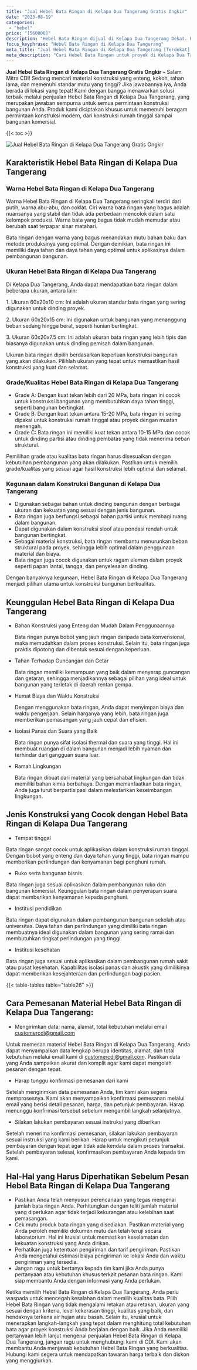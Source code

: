 ```yaml
---
title: "Jual Hebel Bata Ringan di Kelapa Dua Tangerang Gratis Ongkir"
date: "2023-08-19"
categories:
 - "hebel"
price: "[560000]"
description: "Hebel Bata Ringan dijual di Kelapa Dua Tangerang Dekat. Hebel Bata Ringan ini sering dipakai dalam proyek pembangunan sebagai bahan bangunan yang kuat dan berkualitas. Hubungi kami untuk informasi lebih lanjut."
focus_keyphrase: "Hebel Bata Ringan di Kelapa Dua Tangerang"
meta_title: "Jual Hebel Bata Ringan di Kelapa Dua Tangerang [Terdekat] - CDI"
meta_description: "Cari Hebel Bata Ringan untuk proyek di Kelapa Dua Tangerang? Kami menyediakan Hebel Bata Ringan berkualitas untuk bahan bangunan dinding. Dapatkan penawaran terbaik sekarang."
---
```


**Jual Hebel Bata Ringan di Kelapa Dua Tangerang Gratis Ongkir** – Salam Mitra CDI! Sedang mencari material konstruksi yang enteng, kokoh, tahan lama, dan memenuhi standar mutu yang tinggi? Jika jawabannya iya, Anda berada di lokasi yang tepat! Kami dengan bangga menawarkan solusi terbaik melalui penjualan Hebel Bata Ringan di Kelapa Dua Tangerang, yang merupakan jawaban sempurna untuk semua permintaan konstruksi bangunan Anda. Produk kami diciptakan khusus untuk memenuhi beragam permintaan konstruksi modern, dari konstruksi rumah tinggal sampai bangunan komersial.

{{< toc >}}

![Jual Hebel Bata Ringan di Kelapa Dua Tangerang Gratis Ongkir](/images/hebel/hebel-bataringan-03.jpg)

## Karakteristik Hebel Bata Ringan di Kelapa Dua Tangerang

### Warna Hebel Bata Ringan di Kelapa Dua Tangerang

Warna Hebel Bata Ringan di Kelapa Dua Tangerang seringkali terdiri dari putih, warna abu-abu, dan coklat. Ciri warna bata ringan yang bagus adalah nuansanya yang stabil dan tidak ada perbedaan mencolok dalam satu kelompok produksi. Warna bata yang bagus tidak mudah memudar atau berubah saat terpapar sinar matahari.

Bata ringan dengan warna yang bagus menandakan mutu bahan baku dan metode produksinya yang optimal. Dengan demikian, bata ringan ini memiliki daya tahan dan daya tahan yang optimal untuk aplikasinya dalam pembangunan bangunan.

### Ukuran Hebel Bata Ringan di Kelapa Dua Tangerang

Di Kelapa Dua Tangerang, Anda dapat mendapatkan bata ringan dalam beberapa ukuran, antara lain:

1\. Ukuran 60x20x10 cm: Ini adalah ukuran standar bata ringan yang sering digunakan untuk dinding proyek.

2\. Ukuran 60x20x15 cm: Ini digunakan untuk bangunan yang menanggung beban sedang hingga berat, seperti hunian bertingkat.

3\. Ukuran 60x20x7.5 cm: Ini adalah ukuran bata ringan yang lebih tipis dan biasanya digunakan untuk dinding pemisah dalam bangunan.

Ukuran bata ringan dipilih berdasarkan keperluan konstruksi bangunan yang akan dilakukan. Pilihlah ukuran yang tepat untuk memastikan hasil konstruksi yang kuat dan selamat.

### Grade/Kualitas Hebel Bata Ringan di Kelapa Dua Tangerang

*   Grade A: Dengan kuat tekan lebih dari 20 MPa, bata ringan ini cocok untuk konstruksi bangunan yang membutuhkan daya tahan tinggi, seperti bangunan bertingkat.
*   Grade B: Dengan kuat tekan antara 15-20 MPa, bata ringan ini sering dipakai untuk konstruksi rumah tinggal atau proyek dengan muatan menengah.
*   Grade C: Bata ringan ini memiliki kuat tekan antara 10-15 MPa dan cocok untuk dinding partisi atau dinding pembatas yang tidak menerima beban struktural.

Pemilihan grade atau kualitas bata ringan harus disesuaikan dengan kebutuhan pembangunan yang akan dilakukan. Pastikan untuk memilih grade/kualitas yang sesuai agar hasil konstruksi lebih optimal dan selamat.

### Kegunaan dalam Konstruksi Bangunan di Kelapa Dua Tangerang

*   Digunakan sebagai bahan untuk dinding bangunan dengan berbagai ukuran dan kekuatan yang sesuai dengan jenis bangunan.
*   Bata ringan juga berfungsi sebagai bahan partisi untuk membagi ruang dalam bangunan.
*   Dapat digunakan dalam konstruksi sloof atau pondasi rendah untuk bangunan bertingkat.
*   Sebagai material konstruksi, bata ringan membantu menurunkan beban struktural pada proyek, sehingga lebih optimal dalam penggunaan material dan biaya.
*   Bata ringan juga cocok digunakan untuk ragam elemen dalam proyek seperti papan lantai, tangga, dan penyelesaian dinding.

Dengan banyaknya kegunaan, Hebel Bata Ringan di Kelapa Dua Tangerang menjadi pilihan utama untuk konstruksi bangunan berkualitas.

## Keunggulan Hebel Bata Ringan di Kelapa Dua Tangerang

*   Bahan Konstruksi yang Enteng dan Mudah Dalam Penggunaannya

    Bata ringan punya bobot yang jauh ringan daripada bata konvensional, maka memudahkan dalam proses konstruksi. Selain itu, bata ringan juga praktis dipotong dan dibentuk sesuai dengan keperluan.
*   Tahan Terhadap Guncangan dan Getar

    Bata ringan memiliki kemampuan yang baik dalam menyerap guncangan dan getaran, sehingga menjadikannya sebagai pilihan yang ideal untuk bangunan yang terletak di daerah rentan gempa.
*   Hemat Biaya dan Waktu Konstruksi

    Dengan menggunakan bata ringan, Anda dapat menyimpan biaya dan waktu pengerjaan. Selain harganya yang lebih, bata ringan juga memberikan pemasangan yang jauh cepat dan efisien.
*   Isolasi Panas dan Suara yang Baik

    Bata ringan punya sifat isolasi thermal dan suara yang tinggi. Hal ini membuat ruangan di dalam bangunan menjadi lebih nyaman dan terhindar dari gangguan suara luar.
*   Ramah Lingkungan

    Bata ringan dibuat dari material yang bersahabat lingkungan dan tidak memiliki bahan kimia berbahaya. Dengan memanfaatkan bata ringan, Anda juga turut berpartisipasi dalam melestarikan keseimbangan lingkungan.

## Jenis Konstruksi yang Cocok dengan Hebel Bata Ringan di Kelapa Dua Tangerang

*   Tempat tinggal

Bata ringan sangat cocok untuk aplikasikan dalam konstruksi rumah tinggal. Dengan bobot yang enteng dan daya tahan yang tinggi, bata ringan mampu memberikan perlindungan dan kenyamanan bagi penghuni rumah.
*   Ruko serta bangunan bisnis

Bata ringan juga sesuai aplikasikan dalam pembangunan ruko dan bangunan komersial. Keunggulan bata ringan dalam penyerapan suara dapat memberikan kenyamanan kepada penghuni.
*   Institusi pendidikan

Bata ringan dapat digunakan dalam pembangunan bangunan sekolah atau universitas. Daya tahan dan perlindungan yang dimiliki bata ringan membuatnya ideal digunakan dalam bangunan yang sering ramai dan membutuhkan tingkat perlindungan yang tinggi.
*   Institusi kesehatan

Bata ringan juga sesuai untuk aplikasikan dalam pembangunan rumah sakit atau pusat kesehatan. Kapabilitas isolasi panas dan akustik yang dimilikinya dapat memberikan kesejahteraan dan perlindungan bagi pasien.

{{< table-tables table="table26" >}}

## Cara Pemesanan Material Hebel Bata Ringan di Kelapa Dua Tangerang:

*   Mengirimkan data: nama, alamat, total kebutuhan melalui email customercdi@gmail.com

Untuk memesan material Hebel Bata Ringan di Kelapa Dua Tangerang, Anda dapat menyampaikan data lengkap berupa identitas, alamat, dan total kebutuhan melalui email kami di customercdi@gmail.com. Pastikan data yang Anda sampaikan akurat dan komplit agar kami dapat mengolah pesanan dengan tepat.
*   Harap tunggu konfirmasi pemesanan dari kami

Setelah mengirimkan data pemesanan Anda, tim kami akan segera memprosesnya. Kami akan menyampaikan konfirmasi pemesanan melalui email yang berisi detail pesanan, harga, dan petunjuk pembayaran. Harap menunggu konfirmasi tersebut sebelum mengambil langkah selanjutnya.
*   Silakan lakukan pembayaran sesuai instruksi yang diberikan

Setelah menerima konfirmasi pemesanan, silakan lakukan pembayaran sesuai instruksi yang kami berikan. Harap untuk mengikuti petunjuk pembayaran dengan tepat agar tidak ada kendala dalam proses transaksi. Setelah pembayaran selesai, konfirmasikan pembayaran Anda kepada tim kami.

## Hal-Hal yang Harus Diperhatikan Sebelum Pesan Hebel Bata Ringan di Kelapa Dua Tangerang

*   Pastikan Anda telah menyusun perencanaan yang tegas mengenai jumlah bata ringan Anda. Perhitungkan dengan teliti jumlah material yang diperlukan agar tidak terjadi kekurangan atau kelebihan saat pemasangan.
*   Cek mutu produk bata ringan yang disediakan. Pastikan material yang Anda peroleh memiliki dokumen mutu dan telah teruji secara laboratorium. Hal ini krusial untuk memastikan keselamatan dan kekuatan konstruksi yang Anda dirikan.
*   Perhatikan juga ketentuan pengiriman dan tarif pengiriman. Pastikan Anda mengetahui estimasi biaya pengiriman ke lokasi Anda dan waktu pengiriman yang tersedia.
*   Jangan ragu untuk bertanya kepada tim kami jika Anda punya pertanyaan atau kebutuhan khusus terkait pesanan bata ringan. Kami siap membantu Anda dengan informasi yang Anda perlukan.

Ketika memilih Hebel Bata Ringan di Kelapa Dua Tangerang, Anda perlu waspada untuk mencegah kesalahan dalam memilih kualitas bata. Pilih Hebel Bata Ringan yang tidak mengalami retakan atau retakan, ukuran yang sesuai dengan kriteria, level kekerasan tinggi, kualitas yang baik, dan hendaknya terkena air hujan atau basah. Selain itu, krusial untuk menerapkan langkah-langkah yang tepat dalam menghitung total kebutuhan bata agar proyek konstruksi Anda berjalan dengan baik. Jika Anda memiliki pertanyaan lebih lanjut mengenai penjualan Hebel Bata Ringan di Kelapa Dua Tangerang, jangan ragu untuk menghubungi kami di CDI. Kami akan membantu Anda menjawab kebutuhan Hebel Bata Ringan yang berkualitas. Hubungi kami segera untuk mendapatkan tawaran harga terbaik dan diskon yang menggiurkan.